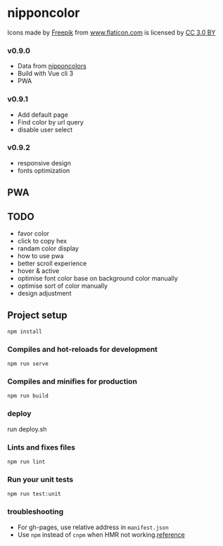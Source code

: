 # nipponcolor
<!-- https://www.flaticon.com/packs/japan-21 -->
<div>Icons made by <a href="http://www.freepik.com" title="Freepik">Freepik</a> from <a href="https://www.flaticon.com/" title="Flaticon">www.flaticon.com</a> is licensed by <a href="http://creativecommons.org/licenses/by/3.0/" title="Creative Commons BY 3.0" target="_blank">CC 3.0 BY</a></div>

### v0.9.0
- Data from [nipponcolors](http://nipponcolors.com/)
- Build with Vue cli 3
- PWA 
### v0.9.1
- Add default page
- Find color by url query
- disable user select

### v0.9.2
- responsive design
- fonts optimization

## PWA


## TODO
- favor color
- click to copy hex
- randam color display
- how to use pwa
- better scroll experience
- hover & active
- optimise font color base on background color manually
- optimise sort of color manually
- design adjustment 

## Project setup
```
npm install
```

### Compiles and hot-reloads for development
```
npm run serve
```

### Compiles and minifies for production
```
npm run build
```

### deploy
run deploy.sh

### Lints and fixes files
```
npm run lint
```

### Run your unit tests
```
npm run test:unit
```

### troubleshooting
- For gh-pages, use relative address in `manifest.json`
- Use `npm` instead of `cnpm` when HMR not working.[reference](https://github.com/vuejs/vue-cli/issues/1559)